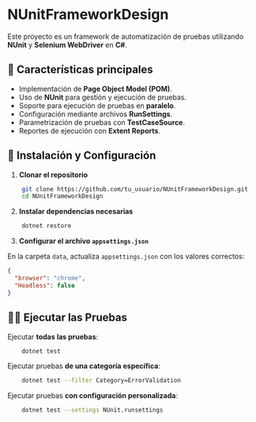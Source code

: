 # NUnitFrameworkDesign

Este proyecto es un framework de automatización de pruebas utilizando **NUnit** y **Selenium WebDriver** en **C#**.

## 📌 Características principales

- Implementación de **Page Object Model (POM)**.
- Uso de **NUnit** para gestión y ejecución de pruebas.
- Soporte para ejecución de pruebas en **paralelo**.
- Configuración mediante archivos **RunSettings**.
- Parametrización de pruebas con **TestCaseSource**.
- Reportes de ejecución con **Extent Reports**.

## 🚀 Instalación y Configuración

1. **Clonar el repositorio**
```sh
    git clone https://github.com/tu_usuario/NUnitFrameworkDesign.git
    cd NUnitFrameworkDesign
```

2. **Instalar dependencias necesarias**
```sh
    dotnet restore
```

3. **Configurar el archivo `appsettings.json`**

En la carpeta `data`, actualiza `appsettings.json` con los valores correctos:
```json
{
  "browser": "chrome",
  "Headless": false
}
```



## 🏃‍♂️ Ejecutar las Pruebas

Ejecutar **todas las pruebas**:
```sh
    dotnet test
```

Ejecutar pruebas **de una categoría específica**:
```sh
    dotnet test --filter Category=ErrorValidation
```

Ejecutar pruebas **con configuración personalizada**:
```sh
    dotnet test --settings NUnit.runsettings
```

